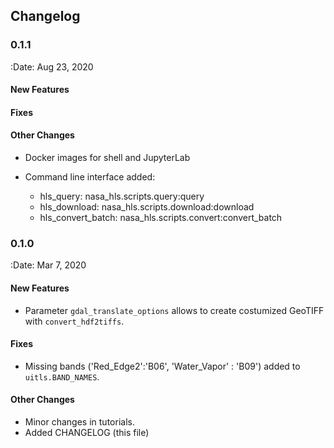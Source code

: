 ## Changelog

### 0.1.1

:Date: Aug 23, 2020

#### New Features

#### Fixes

#### Other Changes

* Docker images for shell and JupyterLab

* Command line interface added:
    * hls_query: nasa_hls.scripts.query:query
    * hls_download: nasa_hls.scripts.download:download
    * hls_convert_batch: nasa_hls.scripts.convert:convert_batch

### 0.1.0

:Date: Mar 7, 2020

#### New Features

* Parameter `gdal_translate_options` allows to create costumized GeoTIFF with `convert_hdf2tiffs`.

#### Fixes

* Missing bands ('Red_Edge2':'B06', 'Water_Vapor' : 'B09') added to `uitls.BAND_NAMES`.

#### Other Changes

* Minor changes in tutorials.
* Added CHANGELOG (this file)
